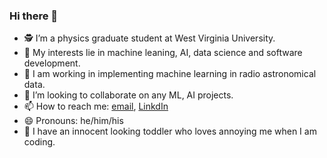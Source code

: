 ### Hi there 👋

<!--
**kharelb/kharelb** is a ✨ _special_ ✨ repository because its `README.md` (this file) appears on your GitHub profile.

Here are some ideas to get you started:

- 🔭 I’m currently working on ...
- 🌱 I’m currently learning ...
- 👯 I’m looking to collaborate on ...
- 🤔 I’m looking for help with ...
- 💬 Ask me about ...
- 📫 How to reach me: ...
- 😄 Pronouns: ...
- ⚡ Fun fact: ...
-->
- 🕵️ I’m a physics graduate student at West Virginia University.
- 🌱 My interests lie in machine leaning, AI, data science and software development.
- 🔭 I am working in implementing machine learning in radio astronomical data.
- 👯 I’m looking to collaborate on any ML, AI projects.
- 📫 How to reach me: [email](mailto:bikash.kharel2019@gmail.com), [LinkdIn](https://www.linkedin.com/in/bikash-kharel-1a9289206/)
- 😄 Pronouns: he/him/his
- 👶 I have an innocent looking toddler who loves annoying me when I am coding. 
  
